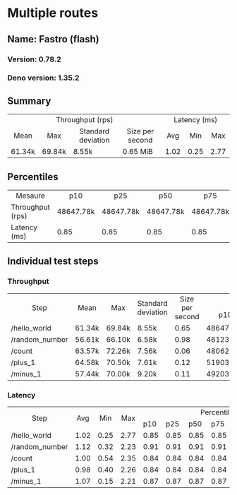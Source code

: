 # Multiple routes
## Name: Fastro (flash) 

### Version: 0.78.2
### Deno version: 1.35.2

## Summary
<table>
<tr>
    <td align="center" colspan="4">Throughput (rps)</td>
    <td align="center" colspan="3">Latency (ms)</td>
</tr>
<tr>
    <td align="center">Mean</td>
    <td align="center">Max</td>
    <td align="center">Standard deviation</td>
    <td align="center">Size per second</td>
    <td align="center">Avg</td>
    <td align="center">Min</td>
    <td align="center">Max</td>
</tr>
<tr>
    <td>61.34k</td>
    <td>69.84k</td>
    <td>8.55k</td>
    <td>0.65 MiB</td>
    <td>1.02</td>
    <td>0.25</td>
    <td>2.77</td>
</tr>
</table>

## Percentiles

<table>
<tr>
  <td align="center">Mesaure</td>
  <td align="center">p10</td>
  <td align="center">p25</td>
  <td align="center">p50</td>
  <td align="center">p75</td>
  <td align="center">p90</td>
  <td align="center">p95</td>
  <td align="center">p99</td>
</tr>
<tr>
  <td>Throughput (rps)</td>
  <td>48647.78k</td>
  <td>48647.78k</td>
  <td>48647.78k</td>
  <td>48647.78k</td>
  <td>69701.60k</td>
  <td>69843.54k</td>
  <td>69843.54k</td>
</tr>
<tr>
  <td>Latency (ms)</td>
  <td>0.85</td>
  <td>0.85</td>
  <td>0.85</td>
  <td>0.85</td>
  <td>1.26</td>
  <td>1.38</td>
  <td>2.10</td>
</tr>
</table>

## Individual test steps

### Throughput

<table>
<tr>
  <td align="center" rowspan="2">Step</td>
  <td align="center" rowspan="2">Mean</td>
  <td align="center" rowspan="2">Max</td>
  <td align="center" rowspan="2">Standard deviation</td>
  <td align="center" rowspan="2">Size per second</td>
  <td align="center" colspan="7">Percentiles</td>
</tr>
<tr>
  <!-- still Step -->
  <!-- still Mean -->
  <!-- still Max -->
  <!-- still Standard deviation -->
  <!-- still Size per second -->
  <td align="center">p10</td>
  <td align="center">p25</td>
  <td align="center">p50</td>
  <td align="center">p75</td>
  <td align="center">p90</td>
  <td align="center">p95</td>
  <td align="center">p99</td>
</tr>
<tr>
  <td>/hello_world</td>
  <td>61.34k</td>
  <td>69.84k</td>
  <td>8.55k</td>
  <td>0.65</td>
  <td>48647.78k</td>
  <td>48647.78k</td>
  <td>48647.78k</td>
  <td>48647.78k</td>
  <td>69701.60k</td>
  <td>69843.54k</td>
  <td>69843.54k</td>
</tr><tr>
  <td>/random_number</td>
  <td>56.61k</td>
  <td>66.10k</td>
  <td>6.58k</td>
  <td>0.98</td>
  <td>46123.92k</td>
  <td>46123.92k</td>
  <td>46123.92k</td>
  <td>46123.92k</td>
  <td>65593.38k</td>
  <td>66101.69k</td>
  <td>66101.69k</td>
</tr><tr>
  <td>/count</td>
  <td>63.57k</td>
  <td>72.26k</td>
  <td>7.56k</td>
  <td>0.06</td>
  <td>48062.89k</td>
  <td>48062.89k</td>
  <td>48062.89k</td>
  <td>48062.89k</td>
  <td>71934.67k</td>
  <td>72264.51k</td>
  <td>72264.51k</td>
</tr><tr>
  <td>/plus_1</td>
  <td>64.58k</td>
  <td>70.50k</td>
  <td>7.61k</td>
  <td>0.12</td>
  <td>51903.10k</td>
  <td>51903.10k</td>
  <td>51903.10k</td>
  <td>51903.10k</td>
  <td>69824.37k</td>
  <td>70496.63k</td>
  <td>70496.63k</td>
</tr><tr>
  <td>/minus_1</td>
  <td>57.44k</td>
  <td>70.00k</td>
  <td>9.20k</td>
  <td>0.11</td>
  <td>49203.53k</td>
  <td>49203.53k</td>
  <td>49203.53k</td>
  <td>49203.53k</td>
  <td>68489.04k</td>
  <td>69995.28k</td>
  <td>69995.28k</td>
</tr></table>

### Latency

<table>
<tr>
  <td align="center" rowspan="2">Step</td>
  <td align="center" rowspan="2">Avg</td>
  <td align="center" rowspan="2">Min</td>
  <td align="center" rowspan="2">Max</td>
  <td align="center" colspan="7">Percentiles</td>
</tr>
<tr>
  <!-- still Avg -->
  <!-- still Min -->
  <!-- still Max -->
  <td>p10</td>
  <td>p25</td>
  <td>p50</td>
  <td>p75</td>
  <td>p90</td>
  <td>p95</td>
  <td>p99</td>
</tr>
<tr>
  <td>/hello_world</td>
  <td>1.02</td>
  <td>0.25</td>
  <td>2.77</td>
  <td>0.85</td>
  <td>0.85</td>
  <td>0.85</td>
  <td>0.85</td>
  <td>1.26</td>
  <td>1.38</td>
  <td>2.10</td>
</tr><tr>
  <td>/random_number</td>
  <td>1.12</td>
  <td>0.32</td>
  <td>2.23</td>
  <td>0.91</td>
  <td>0.91</td>
  <td>0.91</td>
  <td>0.91</td>
  <td>1.37</td>
  <td>1.50</td>
  <td>1.84</td>
</tr><tr>
  <td>/count</td>
  <td>1.00</td>
  <td>0.54</td>
  <td>2.35</td>
  <td>0.84</td>
  <td>0.84</td>
  <td>0.84</td>
  <td>0.84</td>
  <td>1.24</td>
  <td>1.43</td>
  <td>1.80</td>
</tr><tr>
  <td>/plus_1</td>
  <td>0.98</td>
  <td>0.40</td>
  <td>2.26</td>
  <td>0.84</td>
  <td>0.84</td>
  <td>0.84</td>
  <td>0.84</td>
  <td>1.19</td>
  <td>1.32</td>
  <td>1.63</td>
</tr><tr>
  <td>/minus_1</td>
  <td>1.07</td>
  <td>0.15</td>
  <td>2.21</td>
  <td>0.87</td>
  <td>0.87</td>
  <td>0.87</td>
  <td>0.87</td>
  <td>1.29</td>
  <td>1.42</td>
  <td>1.75</td>
</tr></table>